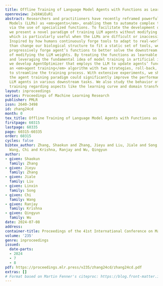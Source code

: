 ```yaml
---
title: Offline Training of Language Model Agents with Functions as Learnable Weights
openreview: 2xbkWiEuR1
abstract: Researchers and practitioners have recently reframed powerful Large Language
  Models (LLMs) as <em>agents</em>, enabling them to automate complex tasks largely
  via the use of specialized functions. To facilitate the development of LLM agents,
  we present a novel paradigm of training LLM agents without modifying the LLM weights,
  which is particularly useful when the LLMs are difficult or inaccessible for modifications.
  Inspired by how humans continuously forge tools to adapt to real-world tasks, rather
  than change our biological structure to fit a static set of tools, we propose to
  progressively forge agent’s functions to better solve the downstream tasks instead
  of modifying the LLM weights. By treating the functions as learnable ‘agent parameters’
  and leveraging the fundamental idea of model training in artificial intelligence,
  we develop AgentOptimizer that employs the LLM to update agents’ functions and devise
  an <em>agent training</em> algorithm with two strategies, roll-back, and early-stop,
  to streamline the training process. With extensive experiments, we showcase that
  the agent training paradigm could significantly improve the performance of representative
  LLM agents in various downstream tasks. We also study the behavior of the agent
  training regarding aspects like the learning curve and domain transferability.
layout: inproceedings
series: Proceedings of Machine Learning Research
publisher: PMLR
issn: 2640-3498
id: zhang24cd
month: 0
tex_title: Offline Training of Language Model Agents with Functions as Learnable Weights
firstpage: 60315
lastpage: 60335
page: 60315-60335
order: 60315
cycles: false
bibtex_author: Zhang, Shaokun and Zhang, Jieyu and Liu, Jiale and Song, Linxin and
  Wang, Chi and Krishna, Ranjay and Wu, Qingyun
author:
- given: Shaokun
  family: Zhang
- given: Jieyu
  family: Zhang
- given: Jiale
  family: Liu
- given: Linxin
  family: Song
- given: Chi
  family: Wang
- given: Ranjay
  family: Krishna
- given: Qingyun
  family: Wu
date: 2024-07-08
address:
container-title: Proceedings of the 41st International Conference on Machine Learning
volume: '235'
genre: inproceedings
issued:
  date-parts:
  - 2024
  - 7
  - 8
pdf: https://proceedings.mlr.press/v235/zhang24cd/zhang24cd.pdf
extras: []
# Format based on Martin Fenner's citeproc: https://blog.front-matter.io/posts/citeproc-yaml-for-bibliographies/
---
```

